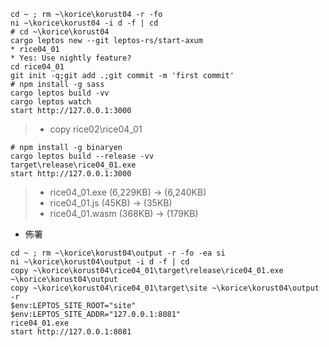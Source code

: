 ```
cd ~ ; rm ~\korice\korust04 -r -fo
ni ~\korice\korust04 -i d -f | cd
# cd ~\korice\korust04
cargo leptos new --git leptos-rs/start-axum
* rice04_01
* Yes: Use nightly feature?
cd rice04_01
git init -q;git add .;git commit -m 'first commit'
# npm install -g sass
cargo leptos build -vv
cargo leptos watch
start http://127.0.0.1:3000
```
> * copy rice02\rice04_01
```
# npm install -g binaryen
cargo leptos build --release -vv
target\release\rice04_01.exe
start http://127.0.0.1:3000
```
> * rice04_01.exe (6,229KB) -> (6,240KB)
> * rice04_01.js     (45KB) ->    (35KB)
> * rice04_01.wasm  (368KB) ->   (179KB)
* 佈署
```
cd ~ ; rm ~\korice\korust04\output -r -fo -ea si
ni ~\korice\korust04\output -i d -f | cd
copy ~\korice\korust04\rice04_01\target\release\rice04_01.exe ~\korice\korust04\output
copy ~\korice\korust04\rice04_01\target\site ~\korice\korust04\output -r
$env:LEPTOS_SITE_ROOT="site"
$env:LEPTOS_SITE_ADDR="127.0.0.1:8081"
rice04_01.exe
start http://127.0.0.1:8081
```
